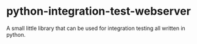 python-integration-test-webserver
=================================

A small little library that can be used for integration testing all written in python.  
